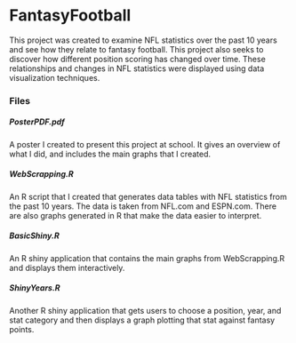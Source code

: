 # FantasyFootball

This project was created to examine NFL statistics over the past 10 years and see how they relate to fantasy football. This
project also seeks to discover how different position scoring has changed over time. These relationships and changes in NFL statistics
were displayed using data visualization techniques.

### Files

##### PosterPDF.pdf

A poster I created to present this project at school. It gives an overview of what I did, and includes the main graphs that I created.

##### WebScrapping.R

An R script that I created that generates data tables with NFL statistics from the past 10 years. The data is taken from NFL.com and ESPN.com. There are also graphs generated in R that make the data easier to interpret.

##### BasicShiny.R

An R shiny application that contains the main graphs from WebScrapping.R and displays them interactively.

##### ShinyYears.R

Another R shiny application that gets users to choose a position, year, and stat category and then displays a graph plotting that stat against fantasy points.
